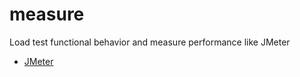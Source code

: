 # measure
Load test functional behavior and measure performance like JMeter

- [JMeter](jmeter/README.md)
